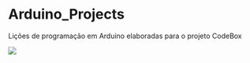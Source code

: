 # Arduino_Projects
Lições de programação em Arduino elaboradas para o projeto CodeBox

<img src="https://i.pinimg.com/236x/9c/96/bb/9c96bb5d6c7b5a2a8823b88e8d22b0de.jpg">
